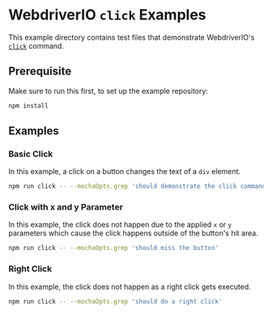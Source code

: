 # WebdriverIO `click` Examples

This example directory contains test files that demonstrate WebdriverIO's [`click`](https://webdriver.io/docs/api/element/click) command.

## Prerequisite

Make sure to run this first, to set up the example repository:

```sh
npm install
```

## Examples

### Basic Click
In this example, a click on a button changes the text of a `div` element.

```sh
npm run click -- --mochaOpts.grep 'should demonstrate the click command'
```

### Click with x and y Parameter
In this example, the click does not happen due to the applied `x` or `y` parameters which cause the click happens outside of the button's hit area.

```sh
npm run click -- --mochaOpts.grep 'should miss the button'
```

### Right Click
In this example, the click does not happen as a right click gets executed.

```sh
npm run click -- --mochaOpts.grep 'should do a right click'
```